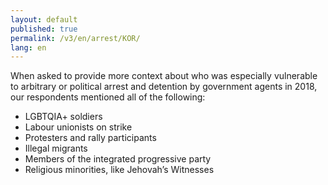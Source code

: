 ```yaml
---
layout: default
published: true
permalink: /v3/en/arrest/KOR/
lang: en
---
```


When asked to provide more context about who was especially vulnerable to arbitrary or political arrest and detention by government agents in 2018, our respondents mentioned all of the following:
-	LGBTQIA+ soldiers
-	Labour unionists on strike
-	Protesters and rally participants
-	Illegal migrants
-	Members of the integrated progressive party
-	Religious minorities, like Jehovah’s Witnesses

